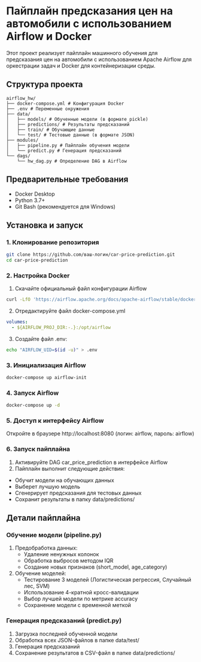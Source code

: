 # Пайплайн предсказания цен на автомобили с использованием Airflow и Docker

Этот проект реализует пайплайн машинного обучения для предсказания цен на автомобили с использованием Apache Airflow для оркестрации задач и Docker для контейнеризации среды.

## Структура проекта
```
airflow_hw/
├── docker-compose.yml # Конфигурация Docker
├── .env # Переменные окружения
├── data/
│   ├── models/ # Обученные модели (в формате pickle)
│   ├── predictions/ # Результаты предсказаний
│   ├── train/ # Обучающие данные
│   └── test/ # Тестовые данные (в формате JSON)
├── modules/
│   ├── pipeline.py # Пайплайн обучения модели
│   └── predict.py # Генерация предсказаний
└── dags/
    └── hw_dag.py # Определение DAG в Airflow
```


## Предварительные требования

- Docker Desktop
- Python 3.7+
- Git Bash (рекомендуется для Windows)

## Установка и запуск

### 1. Клонирование репозитория

```bash
git clone https://github.com/ваш-логин/car-price-prediction.git
cd car-price-prediction
```

### 2. Настройка Docker
1. Скачайте официальный файл конфигурации Airflow
```bash
curl -LfO 'https://airflow.apache.org/docs/apache-airflow/stable/docker-compose.yaml'
```
2. Отредактируйте файл docker-compose.yml
```yaml
volumes:
  - ${AIRFLOW_PROJ_DIR:-.}:/opt/airflow
```
3. Создайте файл .env:
```bash
echo "AIRFLOW_UID=$(id -u)" > .env
```

### 3. Инициализация Airflow

```bash
docker-compose up airflow-init
```

### 4. Запуск Airflow
```bash
docker-compose up -d
```

### 5. Доступ к интерфейсу Airflow
Откройте в браузере http://localhost:8080 (логин: airflow, пароль: airflow)

### 6. Запуск пайплайна
1. Активируйте DAG car_price_prediction в интерфейсе Airflow
2. Пайплайн выполнит следующие действия:
- Обучит модели на обучающих данных
- Выберет лучшую модель
- Сгенерирует предсказания для тестовых данных
- Сохранит результаты в папку data/predictions/

## Детали пайплайна
### Обучение модели (pipeline.py)
1. Предобработка данных:
   - Удаление ненужных колонок
   -  Обработка выбросов методом IQR
   - Создание новых признаков (short_model, age_category)
2. Обучение моделей:
   - Тестирование 3 моделей (Логистическая регрессия, Случайный лес, SVM)
   - Использование 4-кратной кросс-валидации
   - Выбор лучшей модели по метрике accuracy
   - Сохранение модели с временной меткой

### Генерация предсказаний (predict.py)
1. Загрузка последней обученной модели
2. Обработка всех JSON-файлов в папке data/test/
3. Генерация предсказаний
4. Сохранение результатов в CSV-файл в папке data/predictions/